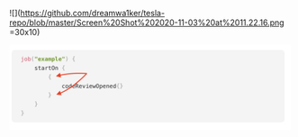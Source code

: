 ![](https://github.com/dreamwa1ker/tesla-repo/blob/master/Screen%20Shot%202020-11-03%20at%2011.22.16.png =30x10)

<img src="https://github.com/dreamwa1ker/tesla-repo/blob/master/Screen%20Shot%202020-11-03%20at%2011.22.16.png" alt="drawing" width="500"/>
